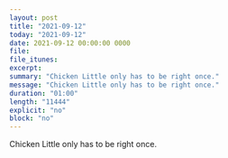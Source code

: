 ```yaml
---
layout: post
title: "2021-09-12"
today: "2021-09-12"
date: 2021-09-12 00:00:00 0000
file:
file_itunes:
excerpt:
summary: "Chicken Little only has to be right once."
message: "Chicken Little only has to be right once."
duration: "01:00"
length: "11444"
explicit: "no"
block: "no"
---
```

Chicken Little only has to be right once.


